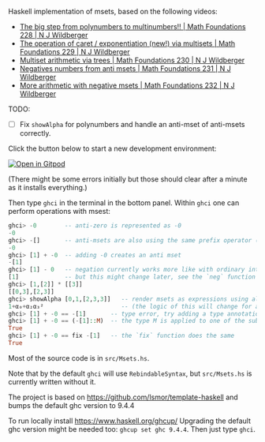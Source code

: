 Haskell implementation of msets, based on the following videos:

* [The big step from polynumbers to multinumbers!! | Math Foundations 228 | N J Wildberger](https://www.youtube.com/watch?v=CScJqApRPZg)
* [The operation of caret / exponentiation (new!) via multisets | Math Foundations 229 | N J Wildberger](https://www.youtube.com/watch?v=TqKacqHS-fA)
* [Multiset arithmetic via trees | Math Foundations 230 | N J Wildberger](https://www.youtube.com/watch?v=62mY0kRQgsg)
* [Negatives numbers from anti msets | Math Foundations 231 | N J Wildberger](https://www.youtube.com/watch?v=KQ1o_NYhQNA)
* [More arithmetic with negative msets | Math Foundations 232 | N J Wildberger](https://www.youtube.com/watch?v=5Rr-ZT6A7cw)

TODO:

* [ ] Fix `showAlpha` for polynumbers and handle an anti-mset of anti-msets correctly.

Click the button below to start a new development environment:

[![Open in Gitpod](https://gitpod.io/button/open-in-gitpod.svg)](https://gitpod.io/#https://github.com/balazs-endresz/msets)

(There might be some errors initially but those should clear after a minute as it installs everything.)

Then type `ghci` in the terminal in the bottom panel. Within `ghci` one can perform operations with msest:

```hs
ghci> -0        -- anti-zero is represented as -0
-0
ghci> -[]       -- anti-msets are also using the same prefix operator (without a space)
-0
ghci> [1] + -0  -- adding -0 creates an anti mset
-[1]
ghci> [1] - 0   -- negation currently works more like with ordinary integers,
[1]             -- but this might change later, see the `neg` function in `src/Msets.hs`
ghci> [1,[2]] * [[3]]
[[0,3],[2,3]]
ghci> showAlpha [0,1,[2,3,3]]   -- render msets as expressions using alpha
1+α₀+α₂α₃²                      -- (the logic of this will change for anti/negative values!)
ghci> [1] + -0 == -[1]       -- type error, try adding a type annotation:
ghci> [1] + -0 == (-[1]::M)  -- the type M is applied to one of the sub-expressions
True
ghci> [1] + -0 == fix -[1]   -- the `fix` function does the same
True
```

Most of the source code is in `src/Msets.hs`.

Note that by the default `ghci` will use `RebindableSyntax`, but `src/Msets.hs` is currently written without it.

The project is based on https://github.com/lsmor/template-haskell and bumps the default ghc version to 9.4.4

To run locally install https://www.haskell.org/ghcup/ Upgrading the default ghc version might be needed too: `ghcup set ghc 9.4.4`. Then just type `ghci`.

